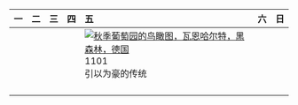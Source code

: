 | 一   | 二   | 三   | 四   | 五                                                                                                                                                                                                                       | 六   | 日   |
|:----|:----|:----|:----|:------------------------------------------------------------------------------------------------------------------------------------------------------------------------------------------------------------------------|:----|:----|
|     |     |     |     | [![](https://www.bing.com/th?id=OHR.VineyardsBlackForestFall_ZH-CN6767078591_320x240.jpg '秋季葡萄园的鸟瞰图，瓦恩哈尔特，黑森林，德国')](https://www.bing.com/th?id=OHR.VineyardsBlackForestFall_ZH-CN6767078591_UHD.jpg)<br>1101<br>引以为豪的传统 |     |     |
|     |     |     |     |                                                                                                                                                                                                                         |     |     |
|     |     |     |     |                                                                                                                                                                                                                         |     |     |
|     |     |     |     |                                                                                                                                                                                                                         |     |     |
|     |     |     |     |                                                                                                                                                                                                                         |     |     |